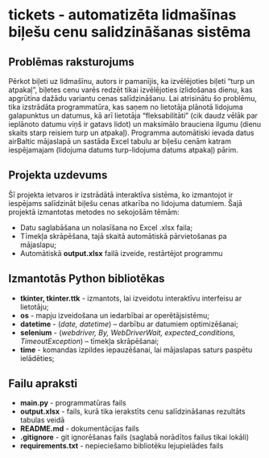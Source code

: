 # tickets - automatizēta lidmašīnas biļešu cenu salidzināšanas sistēma

## Problēmas raksturojums

Pērkot biļeti uz lidmašīnu, autors ir pamanījis, ka izvēlējoties biļeti “turp un atpakaļ”, biļetes cenu varēs redzēt tikai izvēlējoties izlidošanas dienu, kas apgrūtina dažādu variantu cenas salīdzināšanu. Lai atrisinātu šo problēmu, tika izstrādāta programmatūra, kas saņem no lietotāja plānotā lidojuma galapunktus un datumus, kā arī lietotāja “fleksabilitāti” (cik daudz vēlāk par ieplānoto datumu viņš ir gatavs lidot) un maksimālo brauciena ilgumu (dienu skaits starp reisiem turp un atpakaļ). Programma automātiski ievada datus airBaltic mājaslapā un sastāda Excel tabulu ar biļešu cenām katram iespējamajam (lidojuma datums turp-lidojuma datums atpakaļ) pārim.

## Projekta uzdevums

Šī projekta ietvaros ir izstrādātā interaktīva sistēma, ko izmantojot ir iespējams salīdzināt biļešu cenas atkarība no lidojuma datumiem. Šajā projektā izmantotas metodes no sekojošām tēmām:

* Datu saglabāšana un nolasīšana no Excel .xlsx faila;
* Tīmekļa skrāpēšana, tajā skaitā automātiskā pārvietošanas pa mājaslapu;
* Automātiskā **output.xlsx** failā izveide, restārtējot programmu
## Izmantotās Python bibliotēkas

* **tkinter, tkinter.ttk** - izmantots, lai izveidotu interaktīvu interfeisu ar lietotāju;
* **os** - mapju izveidošana un iedarbībai ar operētājsistēmu;
* **datetime** - (*date, datetime*) – darbību ar datumiem optimizēšanai;
* **selenium** - (*webdriver, By, WebDriverWait, expected_conditions, TimeoutException*) – tīmekļa skrāpēšanai;
* **time** - komandas izpildes iepauzēšanai, lai mājaslapas saturs paspētu ielādēties;


## Failu apraksti

* **main.py** - programmatūras fails
* **output.xlsx** - fails, kurā tika ierakstīts cenu salīdzināšanas rezultāts tabulas veidā
* **README.md** - dokumentācijas fails
* **.gitignore** - git ignorēšanas fails (saglabā norādītos failus tikai lokāli)
* **requirements.txt** - nepieciešamo bibliotēku lejupielādes fails


